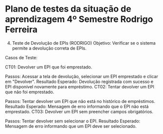 # Plano de testes da situação de aprendizagem 4º Semestre Rodrigo Ferreira

4. Teste de Devolução de EPIs (RODRIGO)
Objetivo: Verificar se o sistema permite a devolução correta de EPIs.

Casos de Teste:

CT01: Devolver um EPI que foi emprestado.

Passos: Acessar a tela de devolução, selecionar um EPI emprestado e clicar em "Devolver".
Resultado Esperado: Devolução registrada com sucesso e EPI disponível novamente para empréstimo.
CT02: Tentar devolver um EPI que não foi emprestado.

Passos: Tentar devolver um EPI que não está no histórico de empréstimos.
Resultado Esperado: Mensagem de erro informando que o EPI não está emprestado.
CT03: Devolver um EPI sem preencher campos obrigatórios.

Passos: Tentar devolver sem selecionar o EPI.
Resultado Esperado: Mensagem de erro informando que um EPI deve ser selecionado.
